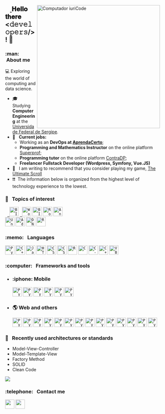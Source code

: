 <html>
<main>
    <section id="header">
        <div class="container-img">
            <a href="#"><img src="https://raw.githubusercontent.com/MicaelliMedeiros/micaellimedeiros/master/image/computer-illustration.png"
                min-width="400px" max-width="400px" width="400px" align="right" alt="Computador iuriCode">
        </div>
        <div class="content"  name="entry.2376">
            <p align="left">
            <h2><a id="user-content--𝐇𝐞𝐥𝐥𝐨-𝐭𝐡𝐞𝐫𝐞-𝐟𝐞𝐥𝐥𝐨𝐰-𝚍𝚎𝚟𝚎𝚕𝚘𝚙𝚎𝚛𝚜-" class="anchor"
                    aria-hidden="true" href="#-𝐇𝐞𝐥𝐥𝐨-𝐭𝐡𝐞𝐫𝐞-𝐟𝐞𝐥𝐥𝐨𝐰-𝚍𝚎𝚟𝚎𝚕𝚘𝚙𝚎𝚛𝚜-">
                    <svg class="octicon octicon-link" viewBox="0 0 16 16" version="1.1" width="16" height="16"
                        aria-hidden="true">
                    </svg>
                </a>
                <strong>𝐇𝐞𝐥𝐥𝐨 𝐭𝐡𝐞𝐫𝐞 &lt;𝚍𝚎𝚟𝚎𝚕𝚘𝚙𝚎𝚛𝚜/&gt;! </strong>
                🤝
            </h2>
            </p>
        </div>
    </section>
</main>

<main>
<section class="sec-body">
<p align="left">
  <div class="content"  name="entry.2366">
  <article class="article-txt">
  <h3> :man: &nbsp;About me </h3>
      
    
   💻 Exploring the world of computing and data science.
  - 🎓 &nbsp; Studying **Computer Engineering** at the <a href="https://www.ufs.br">Universidade Federal de Sergipe</a>.
  - 💼 &nbsp; **Current jobs:**
      - Working as an **DevOps at <a href="https://aprendacerto.com.br">AprendaCerto</a>**; 
      - **Programming and Mathematics Instructor** on the online platform <a
      href="https://www.superprof.com.br/">Superprof</a>;
      - **Programming tutor** on the online platform <a
      href="https://www.contradp.com.br">ContraDP</a>;
      - **Freelancer Fullstack Developer (Wordpress, Symfony, Vue.JS)**
  - 👀 &nbsp;   I am writing to recommend that you consider playing my game, <a href="https://99lab.itch.io/theultimatescroll"> The Ultimate Scroll </a>   
  - ❗❗ &nbsp;The information below is organized from the highest level of technology experience to the lowest.
    
  </article>
  </div>
</p>
</section>
</main>

<main>
<section class="sec-body">
  <div class="content" name="entry.2346">
  <h3> 🤔 &nbsp; Topics of interest </h3>
    <div class="container-logos">
        <!-- Ciencia Dados -->
        <code> <a href="https://github.com/eduardo92005-debug/Cienc.Dados"> <img height="30" src="https://img.shields.io/badge/Data%20Science-blue?style=flat&logo=Power+BI&logoColor=white" style="borderRadius=9000px 30px;" alt="BI"/></a></code>
        <!-- Matematica -->
      <code><a href="https://github.com/eduardo92005-debug/Matematica"> <img height="30" src="https://img.shields.io/badge/Wolfram%20Alpha-wine?style=flat&logo=Wolfram&logoColor=FF3E00" alt="Wolf"/></a></code>
    <!-- Power BI-->
      <code><a href="#"><img height="30" src="https://img.shields.io/badge/Power%20BI-FFA500?style=flat&logo=Power+BI&logoColor=black" style="borderRadius=9000px 30px;" alt="BI"/></a></code>
    <!-- Robotica -->
      <code><a href="#"><img height="30" src="https://img.shields.io/badge/Robots-9146FF?style=flat&logo=Instructables&logoColor=white" alt="Rob"/></a></code>
     <!-- Robotica -->
      <code><a href="https://github.com/eduardo92005-debug/Frontend-Cirurgia"><img height="30" src="https://img.shields.io/badge/-Mobile%20Dev.-171615?style=flat&logo=Android&color=262673" alt="Android"/></a></code>
        <br/>
    <div markdown=1>
     <code><a href="https://github.com/eduardo92005-debug/Games"><img height="30" src="https://img.shields.io/badge/Game%20Dev.-black?style=flat&logo=Unreal%20Engine&logoColor=white" alt="Unreal"/></a></code>
    <code><a href="#"><img height="30" src="https://img.shields.io/badge/-Hackaday-171615?style=flat&logo=Hackaday&color=262673" alt="Aday"/></a></code>
    <code><a href="https://github.com/eduardo92005-debug/Design-Patterns"><img height="30" src="https://img.shields.io/badge/-Design%20Patterns-171615?style=flat&logo=Designer%20News&color=262673" alt="DN"/></a></code>
    <code><a href="https://github.com/eduardo92005-debug/Cienc.Dados/tree/main/Econometria"><img height="30" src="https://img.shields.io/badge/-R-171615?style=flat&logo=R&logoColor=blue&color=white" alt="R"/></a></code>
        </div>
    </div>
  </div>
</section>
</main>

<main>
<section class = "sec-body">
  <div class="content" name="entry.2345">
    <h3> :memo: &nbsp; Languages </h3>
      <div class="container-logos">
        <code><img height="30" src="https://img.shields.io/badge/Python-14354C?style=flat&logo=python&logoColor=white" alt="Python"/></code>
        <code><img height="30" src="https://img.shields.io/badge/PHP-904CD8?style=flat&logo=php&logoColor=white" alt="C++"/></code>
        <code><img height="30" src="https://img.shields.io/badge/JavaScript-F7DF1E?style=flat&logo=javascript&logoColor=black" alt="Javascript"/></code>
        <code><img height="30" src="https://img.shields.io/badge/HTML5-E34F26?style=flat&logo=html5&logoColor=white" alt="HTML"/></code>
        <code><img height="30" src="https://img.shields.io/badge/CSS-E34F26?style=flat&logo=CSS3&logoColor=white" alt="CSS"/></code>
        <code><img height="30" src="https://img.shields.io/badge/SQL-E34F26?style=flat&logo=mysql&logoColor=white" alt="CSS"/></code>
        <code><a href="https://github.com/eduardo92005-debug/Cienc.Dados/tree/main/Econometria"><img height="30" src="https://img.shields.io/badge/-R-171615?style=flat&logo=R&logoColor=blue&color=white" alt="R"/></a></code>
        <code><img height="30" src="https://img.shields.io/badge/C-00599C?style=flat&logo=c&logoColor=white" alt="C"/></code>
        <code><img height="30" src="https://img.shields.io/badge/C%23-239120?style=flat&logo=c-sharp&logoColor=white" alt="C-sharp"/></code>
        <code><img height="30" src="https://img.shields.io/badge/C++-239120?style=flat&logo=c%2B%2B&logoColor=white" alt="C++"/></code>
        <code><img height="30" src="https://img.shields.io/badge/VBA-239120?style=flat&logo=Microsoft+Excel&logoColor=white" alt="VBA"/></code>
      </div>    
  </div>
</main>

<main>
<section class="sec-body" name="entry.1223">
  <div class="content" name="entry.2334">
    <h3> :computer: &nbsp; Frameworks and tools </h3>
    <ul>
        <h3>
            <li>:iphone: Mobile</li>
        </h3>
        <div class="container-logo">
          <code><img height="30" src="https://img.shields.io/badge/-React%20Native-171615?style=flat&logo=React&color=262673" alt="Python"/></code>
          <code><img height="30" src="https://img.shields.io/badge/-Flutter-171615?style=flat&logo=Flutter&color=262673" alt="Python"/></code>
          <code><img height="30" src="https://img.shields.io/badge/-Node.js-171615?style=flat&logo=Node.js&color=262673" alt="Python"/></code>
          <code><img height="30" src="https://img.shields.io/badge/-Expo-171615?style=flat&logo=Expo&color=262673" alt="Python"/></code>
          <code><img height="30" src="https://img.shields.io/badge/-Express-171615?style=flat&logo=Express&color=262673" alt="Python"/></code>
          <code><img height="30" src="https://img.shields.io/badge/-Android%20Studio-171615?style=flat&logo=Android%20Studio&color=262673" alt="Python"/></code>
        </div>
    </ul>
  </div>
  
  <div class="content" name="entry.2335">
    <ul>
        <h3>
            <li> 🌎 Web and others </li>
        </h3>
        <div class="container-logo">
          <code><img height="30" src="https://img.shields.io/badge/-Bootstrap-171615?style=flat&logo=Bootstrap&color=262673&logoColor=563d7c" alt="Python"/></code>
          <code><img height="30" src="https://img.shields.io/badge/-JQuery-171615?style=flat&logo=JQuery&color=262673&logoColor=blue" alt="Python"/></code>
          <code><img height="30" src="https://img.shields.io/badge/-Symfony-171615?style=flat&logo=Symfony&color=262673" alt="Python"/></code>
          <code><img height="30" src="https://img.shields.io/badge/-Vue.js-171615?style=flat&logo=Vue.js&color=262673" alt="Python"/></code>
          <code><img height="30" src="https://img.shields.io/badge/-Svelte-171615?logo=svelte&style=flat&color=262673&logoColor=orange" alt="Python"/></code>          <code><img height="30" src="https://img.shields.io/badge/-Flask-171615?style=flat&color=262673" alt="Python"/></code>
                      <code><img height="30" src="https://img.shields.io/badge/-Django-171615?style=flat&logo=Django&color=262673&logoColor=darkgreen" alt="Python"/></code>
              <code><img height="30" src="https://img.shields.io/badge/-Laravel-171615?logo=Laravel&style=flat&color=262673&logoColor=orange" alt="Python"/></code>
          <code><img height="30" src="https://img.shields.io/badge/-VSCode-171615?style=flat&logo=Visual+Studio+Code&logoColor=blue&color=262673" alt="Python"/></code>
            <code><img height="30" src="https://img.shields.io/badge/-AWS-171615?style=flat&color=262673&logo=amazon" alt="Python"/></code>
            <code><img height="30" src="https://img.shields.io/badge/-Wordpress-171615?style=flat&color=262673&logo=wordpress" alt="Python"/></code>
          <code><img height="30" src="https://img.shields.io/badge/-Linux-171615?style=flat&logo=Linux&logoColor=black&color=262673" alt="Python"/></code>
          <code><img height="30" src="https://img.shields.io/badge/-Docker-171615?style=flat&logo=Docker&logoColor=blue&color=262673" alt="Python"/></code>
          <code><img height="30" src="https://img.shields.io/badge/-JIRA-171615?style=flat&logo=JIRA&logoColor=blue&color=262673" alt="Python"/></code>
        </div>
    </ul>
  </div>
</section>
</main>
  
<main>
<section class="sec-body">
  <div class="content">
  <h3> 🎨 &nbsp; Recently used architectures or standards </h3>
    <ul>
      <li> Model-View-Controller </li>
      <li> Model-Template-View </li>
      <li> Factory Method </li>
      <li> SOLID </li>
      <li> Clean Code </li>
    </ul>
  </div>
</section>
</main>

<main>
<section class="footer">
  <div class="content" name="entry.2301">
    <img align='center'
        src="https://github-readme-stats.vercel.app/api?username=eduardo92005-debug&show_icons=true&title_color=783c00&text_color=af552e&icon_color=783c00&bg_color=blue&cache_seconds=2300">
    <p align="left">
     <div class="content" name="entry.2300">
      <h3> :telephone: &nbsp; Contact me</h3>
      </p>
      <p align="left">
          <a href="mailto:eduardo92005@gmail.com">
              <img height=30
                  src="https://img.shields.io/badge/-Gmail-FF0000?style=flat&labelColor=FF0000&logo=gmail&logoColor=white&link=eduardo92005@gmail.com" /></a>
         <a href="https://www.linkedin.com/in/carlos-eduardo-silva-4a5b59204/" alt="Linkedin">
  <img height=30 src="https://img.shields.io/badge/-Linkedin-0e76a8?style=flat&logo=Linkedin&logoColor=white&link=https://www.linkedin.com/in/carlos-eduardo-silva-4a5b59204/" /></a>
      </p>
    </div>
  </div>
  </section>
</main>

</html>
